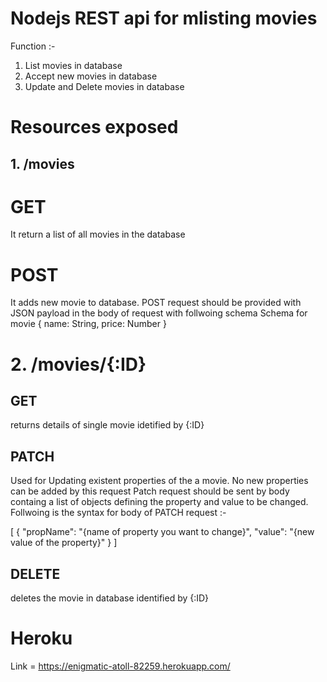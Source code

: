 # Nodejs REST api for mlisting movies

Function :-
1. List movies in database
2. Accept new movies in database
3. Update and Delete movies in database

# Resources exposed

## 1. /movies

# GET
It return a list of all movies in the database

# POST
It adds new movie to database. POST request should be provided with JSON payload in the body of request with follwoing schema
Schema for movie
{
    name: String,
    price: Number
}

# 2. /movies/{:ID}

## GET
returns details of single movie idetified by {:ID}

## PATCH
Used for Updating existent properties of the a movie. No new properties can be added by this request
Patch request should be sent by body containg a list of objects defining the property and value to be changed. Follwoing is the syntax for body of PATCH request :-

[
    {
        "propName": "{name of property you want to change}",
        "value": "{new value of the property}"
    }
]

## DELETE
deletes the movie in database identified by {:ID}


# Heroku
Link = https://enigmatic-atoll-82259.herokuapp.com/

